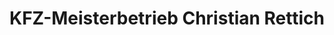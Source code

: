 ---
title: "KFZ-Meisterbetrieb Christian Rettich"
url: /greifswald/kfz-meisterbetrieb-christian-rettich/
shop: Autowerkstatt
---